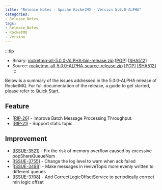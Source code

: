 ```yaml
---
title: "Release Notes - Apache RocketMQ - Version 5.0.0-ALPHA"
categories:
- Release_Notes
tags:
- Release_Notes
- RocketMQ
- Version
---
```

:::tip
* Binary: [rocketmq-all-5.0.0-ALPHA-bin-release.zip](https://dist.apache.org/repos/dist/dev/rocketmq/5.0.0-ALPHA-rc2/rocketmq-all-5.0.0-ALPHA-bin-release.zip) [[PGP](https://dist.apache.org/repos/dist/dev/rocketmq/5.0.0-ALPHA-rc2/rocketmq-all-5.0.0-ALPHA-bin-release.zip.asc)] [[SHA512](https://dist.apache.org/repos/dist/dev/rocketmq/5.0.0-ALPHA-rc2/rocketmq-all-5.0.0-ALPHA-bin-release.zip.sha512)]
* Source: [rocketmq-all-5.0.0-ALPHA-source-release.zip](https://dist.apache.org/repos/dist/dev/rocketmq/5.0.0-ALPHA-rc2/rocketmq-all-5.0.0-ALPHA-source-release.zip) [[PGP](https://dist.apache.org/repos/dist/dev/rocketmq/5.0.0-ALPHA-rc2/rocketmq-all-5.0.0-ALPHA-source-release.zip.asc)] [[SHA512](https://dist.apache.org/repos/dist/dev/rocketmq/5.0.0-ALPHA-rc2/rocketmq-all-5.0.0-ALPHA-source-release.zip.sha512)]
:::
<!--truncate-->

Below is a summary of the issues addressed in the 5.0.0-ALPHA release of RocketMQ. For full documentation of the release, a guide to get started, please refer to <a href='/docs/quickStart/01quickstart//'>Quick Start</a>.


## Feature
<ul>
<li>[<a href='https://github.com/apache/rocketmq/wiki/RIP-26-Improve-Batch-Message-Processing-Throughput'>RIP-26</a>] - Improve Batch Message Processing Throughput.
</li>
<li>[<a href='https://github.com/apache/rocketmq/tree/5.0.0-alpha/docs/cn/statictopic'>RIP-21</a>] - Support static topic.
</li>
</ul>

## Improvement
<ul>
<li>[<a href='https://github.com/apache/rocketmq/issues/3521'>ISSUE-3521</a>] - Fix the risk of memory overflow caused by excessive popShareQueueNum</li>
<li>[<a href='https://github.com/apache/rocketmq/issues/3755'>ISSUE-3755</a>] - Change the log level to warn when ack failed</li>
<li>[<a href='https://github.com/apache/rocketmq/issues/3498'>ISSUE-3498</a>] - Make messages in reviveTopic more evenly written to different queues</li>
<li>[<a href='https://github.com/apache/rocketmq/issues/3708'>ISSUE-3708</a>] - Add CorrectLogicOffsetService to periodically correct min logic offset</li>
</ul>



